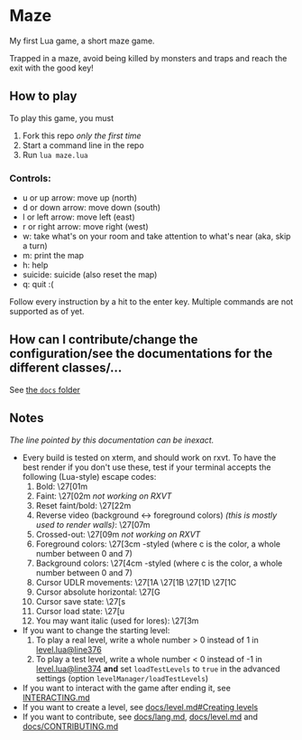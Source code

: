 # Maze

My first Lua game, a short maze game.

Trapped in a maze, avoid being killed by monsters and traps and reach the exit with the good key!

## How to play

To play this game, you must

1. Fork this repo *only the first time*
2. Start a command line in the repo
3. Run `lua maze.lua`

### Controls:

- u or up arrow: move up \(north)
- d or down arrow: move down \(south)
- l or left arrow: move left \(east)
- r or right arrow: move right \(west)
- w: take what's on your room and take attention to what's near (aka, skip a turn)
- m: print the map
- h: help
- suicide: suicide (also reset the map)
- q: quit :\(

Follow every instruction by a hit to the enter key. Multiple commands are not supported as of yet.

## How can I contribute/change the configuration/see the documentations for the different classes/...

See [the `docs` folder](/docs)

## Notes

*The line pointed by this documentation can be inexact.*

- Every build is tested on xterm, and should work on rxvt. To have the best render if you don't use these, test if your terminal accepts the following \(Lua-style) escape codes:
  1. Bold: \\27\[01m
  2. Faint: \\27\[02m *not working on RXVT*
  3. Reset faint/bold: \27\[22m
  4. Reverse video \(background <-> foreground colors) *\(this is mostly used to render walls)*: \\27\[07m
  5. Crossed-out: \\27\[09m *not working on RXVT*
  6. Foreground colors: \\27\[3cm -styled \(where c is the color, a whole number between 0 and 7)
  7. Background colors: \\27\[4cm -styled \(where c is the color, a whole number between 0 and 7)
  8. Cursor UDLR movements: \\27\[1A \\27\[1B \\27\[1D \\27\[1C
  9. Cursor absolute horizontal: \\27\[G
  10. Cursor save state: \\27\[s
  11. Cursor load state: \\27\[u
  12. You may want italic \(used for lores): \\27\[3m
- If you want to change the starting level:
  1. To play a real level, write a whole number > 0 instead of 1 in [level.lua@line376](level.lua#L376)
  2. To play a test level, write a whole number < 0 instead of -1 in [level.lua@line374](level.lua#L374) **and** set `loadTestLevels` to `true` in the advanced settings (option `levelManager/loadTestLevels`)
- If you want to interact with the game after ending it, see [INTERACTING.md](INTERACTING.md)
- If you want to create a level, see [docs/level.md#Creating levels](docs/level.md#creating-levels)
- If you want to contribute, see [docs/lang.md](docs/lang.md), [docs/level.md](docs/level.md) and [docs/CONTRIBUTING.md](docs/CONTRIBUTING.md)
